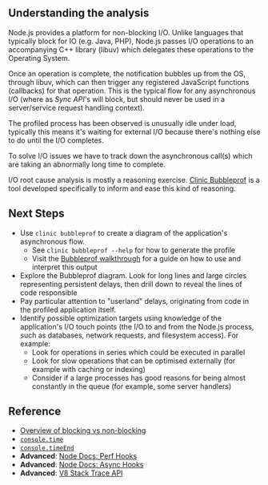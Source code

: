 ## Understanding the analysis

Node.js provides a platform for non-blocking I/O.
Unlike languages that typically block for IO (e.g. Java, PHP), Node.js passes I/O operations
to an accompanying C++ library (libuv) which delegates these operations to the Operating System.

Once an operation is complete, the notification bubbles up from the OS, through libuv, which can then
trigger any registered JavaScript functions (callbacks) for that operation. This is the typical
flow for any asynchronous I/O (where as *Sync API*'s will block, but should never be used in a
server/service request handling context).

The profiled process has been observed is unusually idle under load, typically this means
it's waiting for external I/O because there's nothing else to do until the I/O completes.

To solve I/O issues we have to track down the asynchronous call(s) which are taking an
abnormally long time to complete.

I/O root cause analysis is mostly a reasoning exercise. [Clinic Bubbleprof](https://clinicjs.org/bubbleprof) is a tool developed specifically to inform and ease this kind of reasoning.

## Next Steps
- Use `clinic bubbleprof` to create a diagram of the application's asynchronous flow.
  - See `clinic bubbleprof --help` for how to generate the profile
  - Visit the [Bubbleprof walkthrough](https://clinicjs.org/bubbleprof/walkthrough) for a guide on how to use and interpret this output
- Explore the Bubbleprof diagram. Look for long lines and large circles representing persistent delays, then drill down to reveal the lines of code responsible
- Pay particular attention to "userland" delays, originating from code in the profiled application itself.
- Identify possible optimization targets using knowledge of the application's I/O touch points (the I/O to and from the Node.js process, such as databases, network requests, and filesystem access). For example:
  - Look for operations in series which could be executed in parallel
  - Look for slow operations that can be optimised externally (for example with caching or indexing)
  - Consider if a large processes has good reasons for being almost constantly in the queue (for example, some server handlers)

## Reference

* [Overview of blocking vs non-blocking](https://nodejs.org/en/docs/guides/blocking-vs-non-blocking/)
* [`console.time`](https://developer.mozilla.org/en-US/docs/Web/API/Console/time)
* [`console.timeEnd`](https://developer.mozilla.org/en-US/docs/Web/API/Console/timeEnd)
* **Advanced**: [Node Docs: Perf Hooks](https://nodejs.org/api/perf_hooks.html)
* **Advanced**: [Node Docs: Async Hooks](https://nodejs.org/dist/latest-v8.x/docs/api/async_hooks.html)
* **Advanced**: [V8 Stack Trace API](https://github.com/v8/v8/wiki/Stack-Trace-API)
